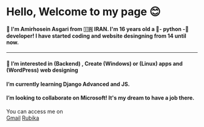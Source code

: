 <head>
  <link href="style.css" rel="stylesheet">
</head>

<h1>Hello, Welcome to my page 😊</h1>
<h4>👋 I'm Amirhosein Asgari from 🇮🇷 IRAN. I'm 16 years old a 🐍- python -🐍 developer! I have started coding and website desingning from 14 until now.</h4>
<hr>
<h4>👀 I’m interested in (Backend)	, Create (Windows) or (Linux) apps and (WordPress) web designing</h4>
<h4>I’m currently learning Django Advanced and JS.</h4>
<h4>I’m looking to collaborate on Microsoft! It's my dream to have a job there. </h4> 

<div>
  You can access me on
</div>
<div>
  <a href="gmail.com/amirhosein.asgari.2008@gmail.com">Gmail</a>
  <a href="">Rubika</a>
</div>

<!---
AmirAs-2008/AmirAs-2008 is a ✨ special ✨ repository because its `README.md` (this file) appears on your GitHub profile.
You can click the Preview link to take a look at your changes.
--->
